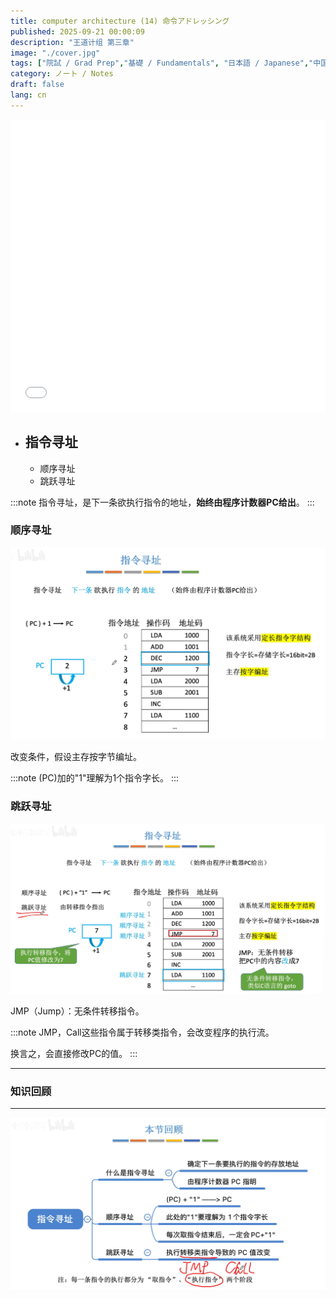 ```yaml
---
title: computer architecture (14) 命令アドレッシング
published: 2025-09-21 00:00:09
description: "王道计组 第三章"
image: "./cover.jpg"
tags: ["院試 / Grad Prep","基礎 / Fundamentals", "日本語 / Japanese","中国語 / Chinese"]
category: ノート / Notes
draft: false
lang: cn
---
```

<iframe width="100%" height="468" src="//player.bilibili.com/player.html? isOutside=true&aid=995248168&bvid=BV1ps4y1d73V&cid=1100444195&p=44"crolling="no" border="0" frameborder="no" framespacing="0" allowfullscreen="true"></iframe>

- ## 指令寻址
    - 顺序寻址
    - 跳跃寻址

:::note
指令寻址，是下一条欲执行指令的地址，**始终由程序计数器PC给出**。
:::

###  顺序寻址

![alt text](image.png)

改变条件，假设主存按字节编址。

:::note
(PC)加的"1"理解为1个指令字长。
:::
    
###  跳跃寻址
![alt text](image-1.png)

JMP（Jump）：无条件转移指令。

:::note
JMP，Call这些指令属于转移类指令，会改变程序的执行流。

换言之，会直接修改PC的值。
:::

---

###  知识回顾

---

![alt text](image-2.png)